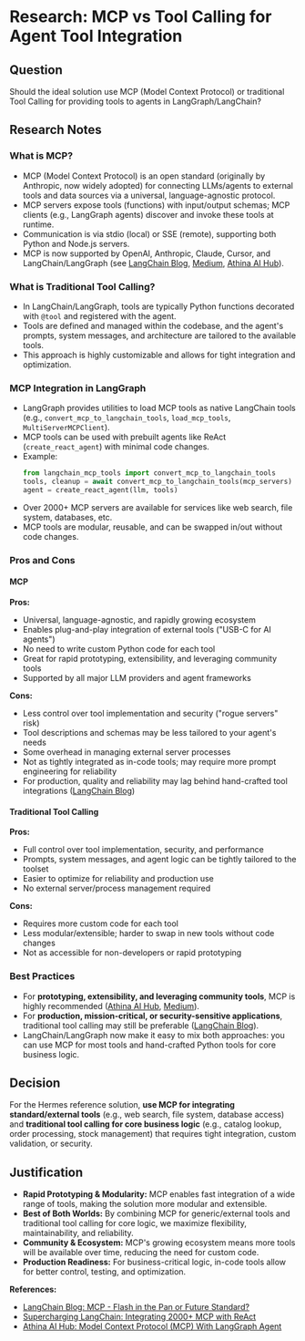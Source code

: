 # Research: MCP vs Tool Calling for Agent Tool Integration

## Question
Should the ideal solution use MCP (Model Context Protocol) or traditional Tool Calling for providing tools to agents in LangGraph/LangChain?

## Research Notes

### What is MCP?
- MCP (Model Context Protocol) is an open standard (originally by Anthropic, now widely adopted) for connecting LLMs/agents to external tools and data sources via a universal, language-agnostic protocol.
- MCP servers expose tools (functions) with input/output schemas; MCP clients (e.g., LangGraph agents) discover and invoke these tools at runtime.
- Communication is via stdio (local) or SSE (remote), supporting both Python and Node.js servers.
- MCP is now supported by OpenAI, Anthropic, Claude, Cursor, and LangChain/LangGraph (see [LangChain Blog](https://blog.langchain.dev/mcp-fad-or-fixture/), [Medium](https://medium.com/@h1deya/supercharging-langchain-integrating-450-mcp-with-react-d4e467cbf41a), [Athina AI Hub](https://hub.athina.ai/blogs/model-context-protocol-mcp-with-langgraph-agent/)).

### What is Traditional Tool Calling?
- In LangChain/LangGraph, tools are typically Python functions decorated with `@tool` and registered with the agent.
- Tools are defined and managed within the codebase, and the agent's prompts, system messages, and architecture are tailored to the available tools.
- This approach is highly customizable and allows for tight integration and optimization.

### MCP Integration in LangGraph
- LangGraph provides utilities to load MCP tools as native LangChain tools (e.g., `convert_mcp_to_langchain_tools`, `load_mcp_tools`, `MultiServerMCPClient`).
- MCP tools can be used with prebuilt agents like ReAct (`create_react_agent`) with minimal code changes.
- Example: 
  ```python
  from langchain_mcp_tools import convert_mcp_to_langchain_tools
  tools, cleanup = await convert_mcp_to_langchain_tools(mcp_servers)
  agent = create_react_agent(llm, tools)
  ```
- Over 2000+ MCP servers are available for services like web search, file system, databases, etc.
- MCP tools are modular, reusable, and can be swapped in/out without code changes.

### Pros and Cons

#### MCP
**Pros:**
- Universal, language-agnostic, and rapidly growing ecosystem
- Enables plug-and-play integration of external tools ("USB-C for AI agents")
- No need to write custom Python code for each tool
- Great for rapid prototyping, extensibility, and leveraging community tools
- Supported by all major LLM providers and agent frameworks

**Cons:**
- Less control over tool implementation and security ("rogue servers" risk)
- Tool descriptions and schemas may be less tailored to your agent's needs
- Some overhead in managing external server processes
- Not as tightly integrated as in-code tools; may require more prompt engineering for reliability
- For production, quality and reliability may lag behind hand-crafted tool integrations ([LangChain Blog](https://blog.langchain.dev/mcp-fad-or-fixture/))

#### Traditional Tool Calling
**Pros:**
- Full control over tool implementation, security, and performance
- Prompts, system messages, and agent logic can be tightly tailored to the toolset
- Easier to optimize for reliability and production use
- No external server/process management required

**Cons:**
- Requires more custom code for each tool
- Less modular/extensible; harder to swap in new tools without code changes
- Not as accessible for non-developers or rapid prototyping

### Best Practices
- For **prototyping, extensibility, and leveraging community tools**, MCP is highly recommended ([Athina AI Hub](https://hub.athina.ai/blogs/model-context-protocol-mcp-with-langgraph-agent/), [Medium](https://medium.com/@h1deya/supercharging-langchain-integrating-450-mcp-with-react-d4e467cbf41a)).
- For **production, mission-critical, or security-sensitive applications**, traditional tool calling may still be preferable ([LangChain Blog](https://blog.langchain.dev/mcp-fad-or-fixture/)).
- LangChain/LangGraph now make it easy to mix both approaches: you can use MCP for most tools and hand-crafted Python tools for core business logic.

## Decision
For the Hermes reference solution, **use MCP for integrating standard/external tools** (e.g., web search, file system, database access) and **traditional tool calling for core business logic** (e.g., catalog lookup, order processing, stock management) that requires tight integration, custom validation, or security.

## Justification
- **Rapid Prototyping & Modularity:** MCP enables fast integration of a wide range of tools, making the solution more modular and extensible.
- **Best of Both Worlds:** By combining MCP for generic/external tools and traditional tool calling for core logic, we maximize flexibility, maintainability, and reliability.
- **Community & Ecosystem:** MCP's growing ecosystem means more tools will be available over time, reducing the need for custom code.
- **Production Readiness:** For business-critical logic, in-code tools allow for better control, testing, and optimization.

**References:**
- [LangChain Blog: MCP - Flash in the Pan or Future Standard?](https://blog.langchain.dev/mcp-fad-or-fixture/)
- [Supercharging LangChain: Integrating 2000+ MCP with ReAct](https://medium.com/@h1deya/supercharging-langchain-integrating-450-mcp-with-react-d4e467cbf41a)
- [Athina AI Hub: Model Context Protocol (MCP) With LangGraph Agent](https://hub.athina.ai/blogs/model-context-protocol-mcp-with-langgraph-agent/) 